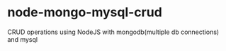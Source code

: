 # node-mongo-mysql-crud
CRUD operations using NodeJS with mongodb(multiple db connections) and mysql
